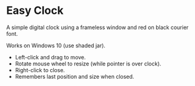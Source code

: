 Easy Clock
==========

A simple digital clock using a frameless window and red on black courier font.

Works on Windows 10 (use shaded jar).

* Left-click and drag to move.
* Rotate mouse wheel to resize (while pointer is over clock).
* Right-click to close.
* Remembers last position and size when closed.
